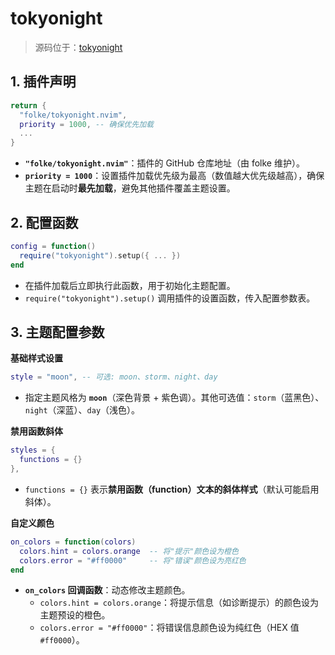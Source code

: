# tokyonight

> 源码位于：[tokyonight](../../lua/plugins/tokyonight.lua)

## 1. 插件声明

```lua
return {
  "folke/tokyonight.nvim",
  priority = 1000, -- 确保优先加载
  ...
}
```

* **`"folke/tokyonight.nvim"`**：插件的 GitHub 仓库地址（由 folke 维护）。
* **`priority = 1000`**：设置插件加载优先级为最高（数值越大优先级越高），确保主题在启动时**最先加载**，避免其他插件覆盖主题设置。

## 2. 配置函数

```lua
config = function()
  require("tokyonight").setup({ ... })
end
```

* 在插件加载后立即执行此函数，用于初始化主题配置。
* `require("tokyonight").setup()` 调用插件的设置函数，传入配置参数表。

## 3. 主题配置参数

**基础样式设置**

```lua
style = "moon", -- 可选: moon、storm、night、day
```

* 指定主题风格为 **`moon`**（深色背景 + 紫色调）。其他可选值：`storm`（蓝黑色）、`night`（深蓝）、`day`（浅色）。

**禁用函数斜体**

```lua
styles = {
  functions = {} 
},
```

* `functions = {}` 表示**禁用函数（function）文本的斜体样式**（默认可能启用斜体）。

**自定义颜色**

```lua
on_colors = function(colors)
  colors.hint = colors.orange  -- 将"提示"颜色设为橙色
  colors.error = "#ff0000"     -- 将"错误"颜色设为亮红色
end
```

* **`on_colors` 回调函数**：动态修改主题颜色。
  * `colors.hint = colors.orange`：将提示信息（如诊断提示）的颜色设为主题预设的橙色。
  * `colors.error = "#ff0000"`：将错误信息颜色设为纯红色（HEX 值 `#ff0000`）。

